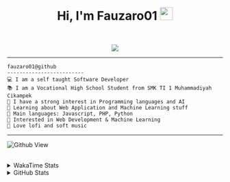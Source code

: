 <h1 align="center">
Hi, I'm Fauzaro01
  <img src="https://media.giphy.com/media/hvRJCLFzcasrR4ia7z/giphy.gif" width="30"></h1>
<br/>

<p align="center">
  <a href="https://github.com/DenverCoder1/readme-typing-svg">
    <img src="https://readme-typing-svg.herokuapp.com?lines=Chill%20and%20Coding;Full+Stack+Web+Developer;Student;Software%20Develover;Always%20learning%20new%20things&center=true&width=380&height=45">
  </a>
</p>

<hr>

```
fauzaro01@github
-------------------------
💻 I am a self taught Software Developer
📚 I am a Vocational High School Student from SMK TI 1 Muhammadiyah Cikampek
📝 I have a strong interest in Programming languages and AI
🌱 Learning about Web Application and Machine Learning stuff
🌟 Main languages: Javascript, PHP, Python
🚩 Interested in Web Development & Machine Learning
🎵 Love lofi and soft music 
```

<hr>

![Github View](https://komarev.com/ghpvc/?username=fauzaro01&style=flat-square)
<br><br>
<details>
  <summary>
     WakaTime Stats
  </summary>
  <br>
  <!--START_SECTION:waka-->

```txt
From: 10 September 2021 - To: 27 March 2025

Total Time: 809 hrs 1 min

JavaScript          244 hrs 32 mins ███████▓░░░░░░░░░░░░░░░░░   30.23 %
PHP                 159 hrs 44 mins █████░░░░░░░░░░░░░░░░░░░░   19.75 %
HTML                100 hrs 28 mins ███░░░░░░░░░░░░░░░░░░░░░░   12.42 %
Blade Template      77 hrs 58 mins  ██▒░░░░░░░░░░░░░░░░░░░░░░   09.64 %
EJS                 56 hrs 49 mins  █▓░░░░░░░░░░░░░░░░░░░░░░░   07.02 %
Java                41 hrs 50 mins  █▒░░░░░░░░░░░░░░░░░░░░░░░   05.17 %
CSS                 32 hrs 29 mins  █░░░░░░░░░░░░░░░░░░░░░░░░   04.02 %
JSON                30 hrs 34 mins  █░░░░░░░░░░░░░░░░░░░░░░░░   03.78 %
Python              13 hrs 26 mins  ▒░░░░░░░░░░░░░░░░░░░░░░░░   01.66 %
Other               6 hrs 24 mins   ▒░░░░░░░░░░░░░░░░░░░░░░░░   00.79 %
```

<!--END_SECTION:waka-->
</details>
<details>
  <summary>
    GitHub Stats
  </summary>
  <br>
  <div align="center">
    <img src="https://github-readme-stats.vercel.app/api?username=Fauzaro01&show_icons=true&theme=algolia" alt="Fauzaro01's GitHub Stats" style="margin: 20px;" />
    <img src="https://github-readme-streak-stats.herokuapp.com/?user=Fauzaro01&theme=algolia" alt="Fauzaro01's GitHub Streak" style="margin: 20px;" />
  </div>

  <div align="center">
    <img src="https://github-readme-stats.vercel.app/api?username=Fauzaro01&show_icons=true&locale=en&count_private=true&hide_rank=true&custom_title=My%20GitHub%20Stats&disable_animations=true&theme=algolia" alt="Fauzaro01's Stars" style="margin: 20px;" />
    <img src="https://github-readme-stats.vercel.app/api/top-langs/?username=Fauzaro01&langs_count=8&theme=algolia&layout=compact" alt="Top Languages" style="margin: 20px;" />
  </div>
</details>
